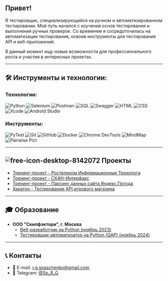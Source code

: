 ## Привет!

Я тестировщик, специализирующийся на ручном и автоматизированном тестировании. Мой путь начался с изучения основ тестирования и выполнения ручных проверок. Со временем я сосредоточилась на автоматизации тестирования, освоив инструменты для тестирования API и веб-приложений.

В данный момент ищу новые возможности для профессионального роста и участия в интересных проектах.

---

## 🛠 Инструменты и технологии:

### Технологии:
![Python](https://img.shields.io/badge/-Python-464646?style=flat-square&logo=python)
![Selenium](https://img.shields.io/badge/-Selenium-464646?style=flat-square&logo=selenium)
![Postman](https://img.shields.io/badge/-Postman-464646?style=flat-square&logo=postman)
![SQL](https://img.shields.io/badge/-SQL-464646?style=flat-square&logo=postgresql)
![Swagger](https://img.shields.io/badge/-Swagger-464646?style=flat-square&logo=swagger)
![HTML](https://img.shields.io/badge/-HTML-464646?style=flat-square&logo=html5)
![CSS](https://img.shields.io/badge/-CSS-464646?style=flat-square&logo=css3)
![Xcode](https://img.shields.io/badge/-Xcode-464646?style=flat-square&logo=xcode)
![Android Studio](https://img.shields.io/badge/-Android_Studio-464646?style=flat-square&logo=android)

### Инструменты:
![PyTest](https://img.shields.io/badge/-PyTest-464646?style=flat-square&logo=pytest)
![Git](https://img.shields.io/badge/-Git-464646?style=flat-square&logo=git)
![GitHub](https://img.shields.io/badge/-GitHub-464646?style=flat-square&logo=github)
![Docker](https://img.shields.io/badge/-Docker-464646?style=flat-square&logo=docker)
![Chrome DevTools](https://img.shields.io/badge/-Chrome%20DevTools-464646?style=flat-square&logo=googlechrome)
![MindMap](https://img.shields.io/badge/-MindMap-464646?style=flat-square&logo=mind)
![Pairwise Pict](https://img.shields.io/badge/-Pairwise%20Pict-464646?style=flat-square&logo=pict)

---

## ![free-icon-desktop-8142072](https://github.com/user-attachments/assets/7615ac3f-71e9-4291-9485-50fe714b0fbd) Проекты


- [Тренинг-проект - Ростелеком Информационные Технологи](https://github.com/SpaRegina/Rostelecom.git)
- [Тренинг-проект - СКАН-Интерфакс](https://github.com/SpaRegina/Scan_interfax.git)
- [Тренинг-проект - Парсинг данных сайта Яндекс.Погода](https://github.com/SpaRegina/Yandex.Weather-website-data-parser.git)
- [Хакатон - Тестирование API игрового магазина](https://github.com/SpaRegina/Bug_Hunters.git)

---

## 🎓 Образование

- **ООО "Скилфэктори", г. Москва**
  - [Веб-разработчик на Python (ноябрь 2023)](https://drive.google.com/file/d/1-1cpZwiatxHbslT7GbPrwXMA18kKhTox/view?usp=drive_link)
  - [Тестировщик-автоматизатор на Python (QAP) (ноябрь 2024)](https://drive.google.com/file/d/1pZO5YZrPgXLjRE6ZMou3V4YQ_pc64R0T/view?usp=drive_link)

---

## 📞 Контакты

- 📧 E-mail: [r.g.spaschenko@gmail.com](mailto:r.g.spaschenko@gmail.com)
- 📱 Telegram: [@Sp_R_G](https://t.me/Sp_R_G)
